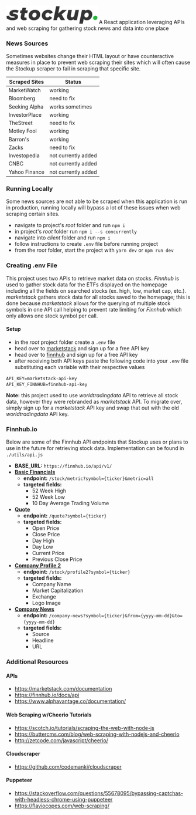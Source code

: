 <!-- ![alt text](./client/src/assets/StockupLogo.png "Stockup") -->
<img src="./client/src/assets/StockupLogo.png" width="250">
A React application leveraging APIs and web scraping for gathering stock news and data into one place

### News Sources
Sometimes websites change their HTML layout or have counteractive measures in place to prevent web scraping their sites which will often cause the Stockup scraper to fail in scraping that specific site.

| Scraped Sites | Status                 |
| ------------- | ---------------------- |
| MarketWatch   | working                |
| Bloomberg     | need to fix            |
| Seeking Alpha | works sometimes        |
| InvestorPlace | working                |
| TheStreet     | need to fix            |
| Motley Fool   | working                |
| Barron's      | working                |
| Zacks         | need to fix            |
| Investopedia  | not currently added    |
| CNBC          | not currently added    |
| Yahoo Finance | not currently added    |

### Running Locally 
Some news sources are not able to be scraped when this application is run in production, running locally will bypass a lot of these issues when web scraping certain sites.
- navigate to project's *root* folder and run ```npm i```
- in project's *root* folder run ```npm i --s concurrently```
- navigate into *client* folder and run ```npm i```
- follow instructions to create ```.env``` file before running project
- from the *root* folder, start the project with ```yarn dev``` or ```npm run dev```

### Creating .env File
This project uses two APIs to retrieve market data on stocks. *Finnhub* is used to gather stock data for the ETFs displayed on the homepage including all the fields on searched stocks (ex. high, low, market cap, etc.). *marketstack* gathers stock data for all stocks saved to the homepage; this is done because *marketstack* allows for the querying of multiple stock symbols in one API call helping to prevent rate limiting for *Finnhub* which only allows one stock symbol per call.

#### Setup
- in the *root* project folder create a `.env` file
- head over to [marketstack](https://www.marketstack.com/) and sign up for a free API key
- head over to [finnhub](https://finnhub.io/) and sign up for a free API key
- after receiving both API keys paste the following code into your `.env` file substituting each variable with their respective values
```
API_KEY=marketstack-api-key
API_KEY_FINNHUB=finnhub-api-key
```

**Note:** this project used to use *worldtradingdata* API to retrieve all stock data, however they were rebranded as *marketstack* API. To migrate over, simply sign up for a *marketstack* API key and swap that out with the old *worldtradingdata* API key.

### Finnhub.io
Below are some of the Finnhub API endpoints that Stockup uses or plans to use in the future for retrieving stock data. Implementation can be found in `./utils/api.js`

- **BASE_URL:** `https://finnhub.io/api/v1/`
- **[Basic Financials](https://finnhub.io/docs/api#company-basic-financials)**
  - **endpoint:** `/stock/metric?symbol={ticker}&metric=all` 
  - **targeted fields:** 
    - 52 Week High
    - 52 Week Low
    - 10 Day Average Trading Volume
- **[Quote](https://finnhub.io/docs/api#quote)**
  - **endpoint:** `/quote?symbol={ticker}`
  - **targeted fields:**
    - Open Price
    - Close Price
    - Day High
    - Day Low
    - Current Price
    - Previous Close Price
- **[Company Profile 2](https://finnhub.io/docs/api#company-profile2)**
  - **endpoint:** `/stock/profile2?symbol={ticker}`
  - **targeted fields:**
    - Company Name
    - Market Capitalization
    - Exchange
    - Logo Image 
- **[Company News](https://finnhub.io/docs/api#company-news)**
  - **endpoint:** `/company-news?symbol={ticker}&from={yyyy-mm-dd}&to={yyyy-mm-dd}`
  - **targeted fields:**
    - Source
    - Headline
    - URL

### Additional Resources
#### APIs
- https://marketstack.com/documentation
- https://finnhub.io/docs/api
- https://www.alphavantage.co/documentation/

#### Web Scraping w/Cheerio Tutorials
- https://scotch.io/tutorials/scraping-the-web-with-node-js
- https://buttercms.com/blog/web-scraping-with-nodejs-and-cheerio
- http://zetcode.com/javascript/cheerio/

#### Cloudscraper
- https://github.com/codemanki/cloudscraper

#### Puppeteer 
- https://stackoverflow.com/questions/55678095/bypassing-captchas-with-headless-chrome-using-puppeteer
- https://flaviocopes.com/web-scraping/
